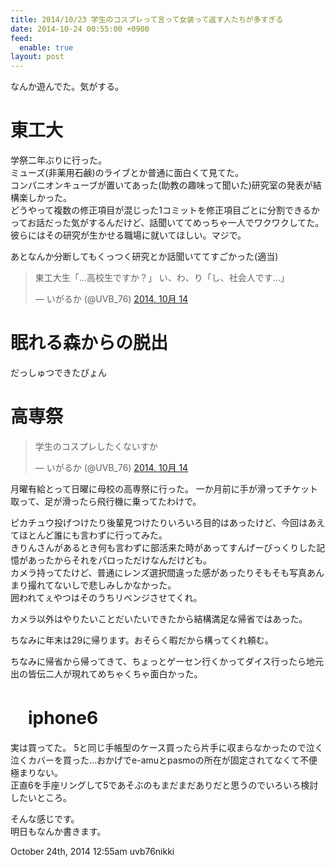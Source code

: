 ```yaml
---
title: 2014/10/23 学生のコスプレって言って女装って返す人たちが多すぎる
date: 2014-10-24 00:55:00 +0900
feed:
  enable: true
layout: post
---
```

<p>なんか遊んでた。気がする。</p>    <h1>東工大</h1>    <p>      学祭二年ぶりに行った。<br>      ミューズ(非薬用石鹸)のライブとか普通に面白くて見てた。<br>      コンパニオンキューブが置いてあった(助教の趣味って聞いた)研究室の発表が結構楽しかった。<br>      どうやって複数の修正項目が混じった1コミットを修正項目ごとに分割できるかってお話だった気がするんだけど、話聞いててめっちゃ一人でワクワクしてた。<br>      彼らにはその研究が生かせる職場に就いてほしい。マジで。    </p>    <p>あとなんか分断してもくっつく研究とか話聞いててすごかった(適当)</p>    <blockquote class="twitter-tweet" lang="ja">      <p>東工大生「…高校生ですか？」 い、わ、り「し、社会人です…」</p>      — いがるか (@UVB_76)      <a href="https://twitter.com/UVB_76/status/521868414579527680" target="_blank">2014, 10月 14</a>    </blockquote>    <script async src="//platform.twitter.com/widgets.js" charset="utf-8"></script>    <h1>眠れる森からの脱出</h1>    <p>だっしゅつできたぴょん</p>    <h1>高専祭</h1>    <blockquote class="twitter-tweet" lang="ja">      <p>学生のコスプレしたくないすか</p>      — いがるか (@UVB_76)      <a href="https://twitter.com/UVB_76/status/521866880504442880" target="_blank">2014, 10月 14</a>    </blockquote>    <p>      <script async src="//platform.twitter.com/widgets.js" charset="utf-8"></script>      月曜有給とって日曜に母校の高専祭に行った。      一か月前に手が滑ってチケット取って、足が滑ったら飛行機に乗ってたわけで。    </p>    <p>      ピカチュウ投げつけたり後輩見つけたりいろいろ目的はあったけど、今回はあえてほとんど誰にも言わずに行ってみた。<br>      きりんさんがあるとき何も言わずに部活来た時があってすんげーびっくりした記憶があったからそれをパロっただけなんだけども。<br>      カメラ持ってたけど、普通にレンズ選択間違った感があったりそもそも写真あんまり撮れてないしで悲しみしかなかった。<br>      囲われてぇやつはそのうちリベンジさせてくれ。    </p>    <p>カメラ以外はやりたいことだいたいできたから結構満足な帰省ではあった。</p>    <p>ちなみに年末は29に帰ります。おそらく暇だから構ってくれ頼む。</p>    <p>      ちなみに帰省から帰ってきて、ちょっとゲーセン行くかってダイス行ったら地元出の皆伝二人が現れてめちゃくちゃ面白かった。    </p>    <h1>　iphone6</h1>    <p>      実は買ってた。      5と同じ手帳型のケース買ったら片手に収まらなかったので泣く泣くカバーを買った…おかげでe-amuとpasmoの所在が固定されてなくて不便極まりない。<br>      正直6を手座リングして5であそぶのもまだまだありだと思うのでいろいろ検討したいところ。    </p>    <p>      そんな感じです。<br>      明日もなんか書きます。    </p>    <div id="footer">      <span id="timestamp"> October 24th, 2014 12:55am </span>      <span class="tag">uvb76nikki</span>    </div>
